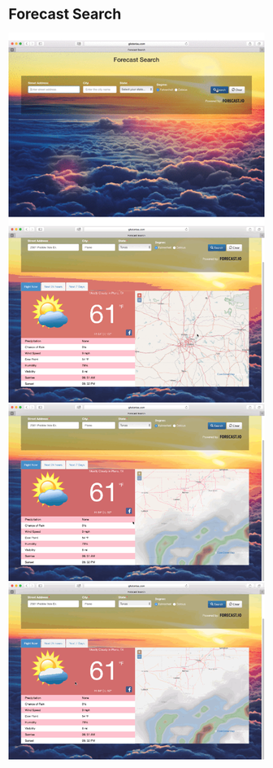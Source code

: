 # Forecast Search


![](https://github.com/glistenlau/forecast/raw/master/forecast/static/images/form_validation.gif)
![](https://github.com/glistenlau/forecast/raw/master/forecast/static/images/weather_demo.gif)
![](https://github.com/glistenlau/forecast/raw/master/forecast/static/images/facebook_demo.gif)
![](https://github.com/glistenlau/forecast/raw/master/forecast/static/images/remain_demo.gif)
